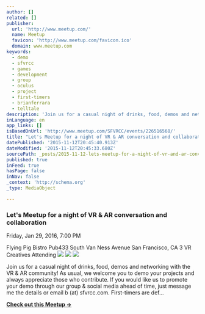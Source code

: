 ```yaml
---
author: []
related: []
publisher:
  url: 'http://www.meetup.com/'
  name: Meetup
  favicon: 'http://www.meetup.com/favicon.ico'
  domain: www.meetup.com
keywords:
  - demo
  - sfvrcc
  - games
  - development
  - group
  - oculus
  - project
  - first-timers
  - brianferrara
  - telltale
description: 'Join us for a casual night of drinks, food, demos and networking with the VR &amp; AR community! As usual, we welcome you to demo your projects and always appreciate those who contribute. If you would'
inLanguage: en
app_links: []
isBasedOnUrl: 'http://www.meetup.com/SFVRCC/events/226516568/'
title: "Let's Meetup for a night of VR & AR conversation and collaboration"
datePublished: '2015-11-12T20:45:40.913Z'
dateModified: '2015-11-12T20:45:33.680Z'
sourcePath: _posts/2015-11-12-lets-meetup-for-a-night-of-vr-and-ar-conversation-and-collabo.md
published: true
inFeed: true
hasPage: false
inNav: false
_context: 'http://schema.org'
_type: MediaObject

---
```

### Let's Meetup for a night of VR & AR conversation and collaboration

Friday, Jan 29, 2016, 7:00 PM

Flying Pig Bistro Pub433 South Van Ness Avenue San Francisco, CA
3 VR Creatives Attending
![](http://photos4.meetupstatic.com/photos/member/c/5/4/6/thumb_223550502.jpeg)
![](http://photos3.meetupstatic.com/photos/member/4/b/5/2/thumb_26659282.jpeg)
![](http://photos2.meetupstatic.com/photos/member/2/2/9/thumb_245820553.jpeg)

Join us for a casual night of drinks, food, demos and networking with the VR & AR community!
As usual, we welcome you to demo your projects and always appreciate those who contribute. If you would like us to promote your demo through our group & social media ahead of time, just message me the details or email b (at) sfvrcc.com.
First-timers are def...

[**Check out this Meetup →**][0]

[0]: http://www.meetup.com/SFVRCC/events/226516568/